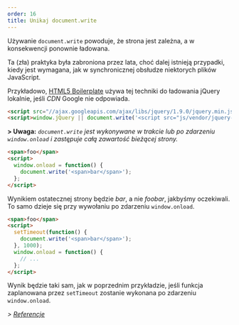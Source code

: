 ```yaml
---
order: 16
title: Unikaj document.write
---
```


Używanie `document.write` powoduje, że strona jest zależna, a w konsekwencji ponownie ładowana.

Ta (zła) praktyka była zabroniona przez lata, choć dalej istnieją przypadki, kiedy jest wymagana, jak w synchronicznej obsłudze niektorych plików JavaScript.

Przykładowo, [HTML5 Boilerplate](https://github.com/h5bp/html5-boilerplate/) używa tej techniki do ładowania jQuery lokalnie, jeśli *CDN* Google nie odpowiada.

```html
<script src="//ajax.googleapis.com/ajax/libs/jquery/1.9.0/jquery.min.js"></script>
<script>window.jQuery || document.write('<script src="js/vendor/jquery-1.9.0.min.js"><\/script>')</script>
```
**> Uwaga:** *`document.write` jest wykonywane w trakcie lub po zdarzeniu `window.onload` i zastępuje całą zawartość bieżącej strony.*

```html
<span>foo</span>
<script>
  window.onload = function() {
    document.write('<span>bar</span>');
  };
</script>
```
Wynikiem ostatecznej strony będzie *bar*, a nie *foobar*, jakbyśmy oczekiwali. To samo dzieje się przy wywołaniu po zdarzeniu `window.onload`.

```html
<span>foo</span>
<script>
  setTimeout(function() {
    document.write('<span>bar</span>');
  }, 1000);
  window.onload = function() {
    // ...
  };
</script>
```
Wynik będzie taki sam, jak w poprzednim przykładzie, jeśli funkcja zaplanowana przez `setTimeout` zostanie wykonana po zdarzeniu `window.onload`.

*> [Referencje](https://github.com/zenorocha/browser-diet/wiki/References#avoid-documentwrite)*
